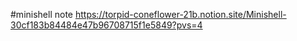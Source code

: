 
#minishell note
https://torpid-coneflower-21b.notion.site/Minishell-30cf183b84484e47b96708715f1e5849?pvs=4
